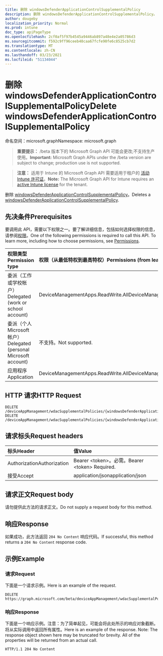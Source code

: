 ```yaml
---
title: 删除 windowsDefenderApplicationControlSupplementalPolicy
description: 删除 windowsDefenderApplicationControlSupplementalPolicy。
author: dougeby
localization_priority: Normal
ms.prod: intune
doc_type: apiPageType
ms.openlocfilehash: 2cf0af5f97b4545a9446ab897a48e4e2a05786d3
ms.sourcegitcommit: f592c9ff96ceeb40caa67fcfe90fe6c8525cb7d2
ms.translationtype: MT
ms.contentlocale: zh-CN
ms.lasthandoff: 03/23/2021
ms.locfileid: "51134044"
---
```

# <a name="delete-windowsdefenderapplicationcontrolsupplementalpolicy"></a><span data-ttu-id="f5fe0-103">删除 windowsDefenderApplicationControlSupplementalPolicy</span><span class="sxs-lookup"><span data-stu-id="f5fe0-103">Delete windowsDefenderApplicationControlSupplementalPolicy</span></span>

<span data-ttu-id="f5fe0-104">命名空间：microsoft.graph</span><span class="sxs-lookup"><span data-stu-id="f5fe0-104">Namespace: microsoft.graph</span></span>

> <span data-ttu-id="f5fe0-105">**重要提示：** /beta 版本下的 Microsoft Graph API 可能会更改;不支持生产使用。</span><span class="sxs-lookup"><span data-stu-id="f5fe0-105">**Important:** Microsoft Graph APIs under the /beta version are subject to change; production use is not supported.</span></span>

> <span data-ttu-id="f5fe0-106">**注意：** 适用于 Intune 的 Microsoft Graph API 需要适用于租户的 [活动 Intune 许可证](https://go.microsoft.com/fwlink/?linkid=839381)。</span><span class="sxs-lookup"><span data-stu-id="f5fe0-106">**Note:** The Microsoft Graph API for Intune requires an [active Intune license](https://go.microsoft.com/fwlink/?linkid=839381) for the tenant.</span></span>

<span data-ttu-id="f5fe0-107">删除 [windowsDefenderApplicationControlSupplementalPolicy](../resources/intune-unlock-windowsdefenderapplicationcontrolsupplementalpolicy.md)。</span><span class="sxs-lookup"><span data-stu-id="f5fe0-107">Deletes a [windowsDefenderApplicationControlSupplementalPolicy](../resources/intune-unlock-windowsdefenderapplicationcontrolsupplementalpolicy.md).</span></span>

## <a name="prerequisites"></a><span data-ttu-id="f5fe0-108">先决条件</span><span class="sxs-lookup"><span data-stu-id="f5fe0-108">Prerequisites</span></span>
<span data-ttu-id="f5fe0-p101">要调用此 API，需要以下权限之一。要了解详细信息，包括如何选择权限的信息，请参阅[权限](/graph/permissions-reference)。</span><span class="sxs-lookup"><span data-stu-id="f5fe0-p101">One of the following permissions is required to call this API. To learn more, including how to choose permissions, see [Permissions](/graph/permissions-reference).</span></span>

|<span data-ttu-id="f5fe0-111">权限类型</span><span class="sxs-lookup"><span data-stu-id="f5fe0-111">Permission type</span></span>|<span data-ttu-id="f5fe0-112">权限（从最低特权到最高特权）</span><span class="sxs-lookup"><span data-stu-id="f5fe0-112">Permissions (from least to most privileged)</span></span>|
|:---|:---|
|<span data-ttu-id="f5fe0-113">委派（工作或学校帐户）</span><span class="sxs-lookup"><span data-stu-id="f5fe0-113">Delegated (work or school account)</span></span>|<span data-ttu-id="f5fe0-114">DeviceManagementApps.ReadWrite.All</span><span class="sxs-lookup"><span data-stu-id="f5fe0-114">DeviceManagementApps.ReadWrite.All</span></span>|
|<span data-ttu-id="f5fe0-115">委派（个人 Microsoft 帐户）</span><span class="sxs-lookup"><span data-stu-id="f5fe0-115">Delegated (personal Microsoft account)</span></span>|<span data-ttu-id="f5fe0-116">不支持。</span><span class="sxs-lookup"><span data-stu-id="f5fe0-116">Not supported.</span></span>|
|<span data-ttu-id="f5fe0-117">应用程序</span><span class="sxs-lookup"><span data-stu-id="f5fe0-117">Application</span></span>|<span data-ttu-id="f5fe0-118">DeviceManagementApps.ReadWrite.All</span><span class="sxs-lookup"><span data-stu-id="f5fe0-118">DeviceManagementApps.ReadWrite.All</span></span>|

## <a name="http-request"></a><span data-ttu-id="f5fe0-119">HTTP 请求</span><span class="sxs-lookup"><span data-stu-id="f5fe0-119">HTTP Request</span></span>
<!-- {
  "blockType": "ignored"
}
-->
``` http
DELETE /deviceAppManagement/wdacSupplementalPolicies/{windowsDefenderApplicationControlSupplementalPolicyId}
DELETE /deviceAppManagement/wdacSupplementalPolicies/{windowsDefenderApplicationControlSupplementalPolicyId}/deviceStatuses/{windowsDefenderApplicationControlSupplementalPolicyDeploymentStatusId}/policy
```

## <a name="request-headers"></a><span data-ttu-id="f5fe0-120">请求标头</span><span class="sxs-lookup"><span data-stu-id="f5fe0-120">Request headers</span></span>
|<span data-ttu-id="f5fe0-121">标头</span><span class="sxs-lookup"><span data-stu-id="f5fe0-121">Header</span></span>|<span data-ttu-id="f5fe0-122">值</span><span class="sxs-lookup"><span data-stu-id="f5fe0-122">Value</span></span>|
|:---|:---|
|<span data-ttu-id="f5fe0-123">Authorization</span><span class="sxs-lookup"><span data-stu-id="f5fe0-123">Authorization</span></span>|<span data-ttu-id="f5fe0-124">Bearer &lt;token&gt;。必需。</span><span class="sxs-lookup"><span data-stu-id="f5fe0-124">Bearer &lt;token&gt; Required.</span></span>|
|<span data-ttu-id="f5fe0-125">接受</span><span class="sxs-lookup"><span data-stu-id="f5fe0-125">Accept</span></span>|<span data-ttu-id="f5fe0-126">application/json</span><span class="sxs-lookup"><span data-stu-id="f5fe0-126">application/json</span></span>|

## <a name="request-body"></a><span data-ttu-id="f5fe0-127">请求正文</span><span class="sxs-lookup"><span data-stu-id="f5fe0-127">Request body</span></span>
<span data-ttu-id="f5fe0-128">请勿提供此方法的请求正文。</span><span class="sxs-lookup"><span data-stu-id="f5fe0-128">Do not supply a request body for this method.</span></span>

## <a name="response"></a><span data-ttu-id="f5fe0-129">响应</span><span class="sxs-lookup"><span data-stu-id="f5fe0-129">Response</span></span>
<span data-ttu-id="f5fe0-130">如果成功，此方法返回 `204 No Content` 响应代码。</span><span class="sxs-lookup"><span data-stu-id="f5fe0-130">If successful, this method returns a `204 No Content` response code.</span></span>

## <a name="example"></a><span data-ttu-id="f5fe0-131">示例</span><span class="sxs-lookup"><span data-stu-id="f5fe0-131">Example</span></span>

### <a name="request"></a><span data-ttu-id="f5fe0-132">请求</span><span class="sxs-lookup"><span data-stu-id="f5fe0-132">Request</span></span>
<span data-ttu-id="f5fe0-133">下面是一个请求示例。</span><span class="sxs-lookup"><span data-stu-id="f5fe0-133">Here is an example of the request.</span></span>
``` http
DELETE https://graph.microsoft.com/beta/deviceAppManagement/wdacSupplementalPolicies/{windowsDefenderApplicationControlSupplementalPolicyId}
```

### <a name="response"></a><span data-ttu-id="f5fe0-134">响应</span><span class="sxs-lookup"><span data-stu-id="f5fe0-134">Response</span></span>
<span data-ttu-id="f5fe0-p102">下面是一个响应示例。注意：为了简单起见，可能会将此处所示的响应对象截断。将从实际调用中返回所有属性。</span><span class="sxs-lookup"><span data-stu-id="f5fe0-p102">Here is an example of the response. Note: The response object shown here may be truncated for brevity. All of the properties will be returned from an actual call.</span></span>
``` http
HTTP/1.1 204 No Content
```




